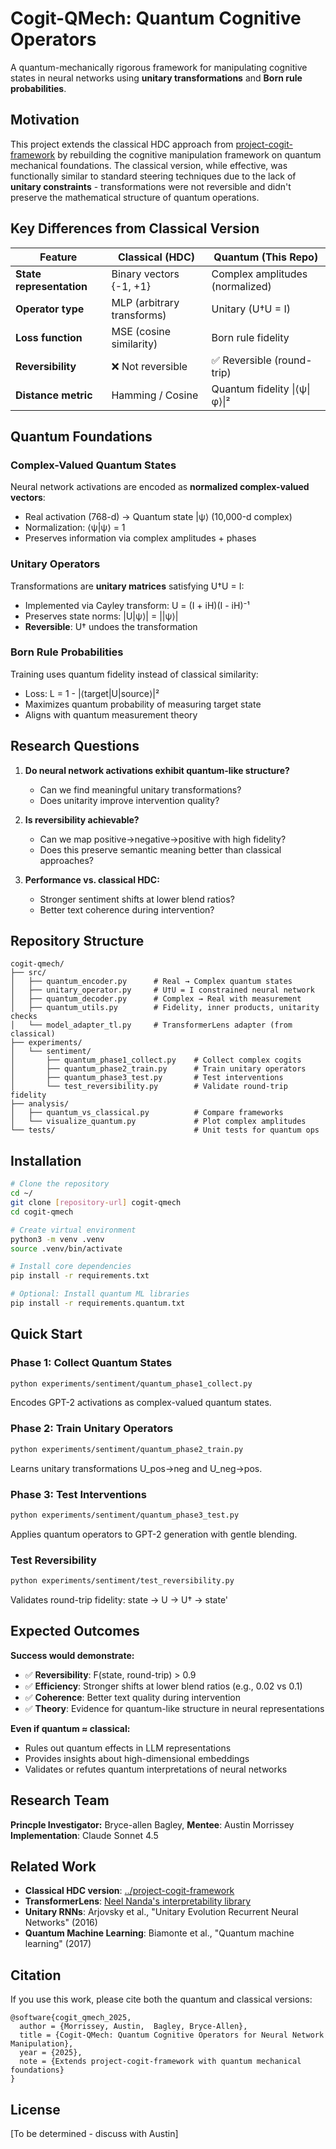 # Cogit-QMech: Quantum Cognitive Operators

A quantum-mechanically rigorous framework for manipulating cognitive states in neural networks using **unitary transformations** and **Born rule probabilities**.

## Motivation

This project extends the classical HDC approach from [project-cogit-framework](../project-cogit-framework) by rebuilding the cognitive manipulation framework on quantum mechanical foundations. The classical version, while effective, was functionally similar to standard steering techniques due to the lack of **unitary constraints** - transformations were not reversible and didn't preserve the mathematical structure of quantum operations.

## Key Differences from Classical Version

| Feature | Classical (HDC) | Quantum (This Repo) |
|---------|----------------|---------------------|
| **State representation** | Binary vectors {-1, +1} | Complex amplitudes (normalized) |
| **Operator type** | MLP (arbitrary transforms) | Unitary (U†U = I) |
| **Loss function** | MSE (cosine similarity) | Born rule fidelity |
| **Reversibility** | ❌ Not reversible | ✅ Reversible (round-trip) |
| **Distance metric** | Hamming / Cosine | Quantum fidelity \|⟨ψ\|φ⟩\|² |

## Quantum Foundations

### Complex-Valued Quantum States
Neural network activations are encoded as **normalized complex-valued vectors**:
- Real activation (768-d) → Quantum state \|ψ⟩ (10,000-d complex)
- Normalization: ⟨ψ\|ψ⟩ = 1
- Preserves information via complex amplitudes + phases

### Unitary Operators
Transformations are **unitary matrices** satisfying U†U = I:
- Implemented via Cayley transform: U = (I + iH)(I - iH)⁻¹
- Preserves state norms: \|U\|ψ⟩\| = \|\|ψ⟩\|
- **Reversible**: U† undoes the transformation

### Born Rule Probabilities
Training uses quantum fidelity instead of classical similarity:
- Loss: L = 1 - \|⟨target\|U\|source⟩\|²
- Maximizes quantum probability of measuring target state
- Aligns with quantum measurement theory

## Research Questions

1. **Do neural network activations exhibit quantum-like structure?**
   - Can we find meaningful unitary transformations?
   - Does unitarity improve intervention quality?

2. **Is reversibility achievable?**
   - Can we map positive→negative→positive with high fidelity?
   - Does this preserve semantic meaning better than classical approaches?

3. **Performance vs. classical HDC:**
   - Stronger sentiment shifts at lower blend ratios?
   - Better text coherence during intervention?

## Repository Structure

```
cogit-qmech/
├── src/
│   ├── quantum_encoder.py      # Real → Complex quantum states
│   ├── unitary_operator.py     # U†U = I constrained neural network
│   ├── quantum_decoder.py      # Complex → Real with measurement
│   ├── quantum_utils.py        # Fidelity, inner products, unitarity checks
│   └── model_adapter_tl.py     # TransformerLens adapter (from classical)
├── experiments/
│   └── sentiment/
│       ├── quantum_phase1_collect.py    # Collect complex cogits
│       ├── quantum_phase2_train.py      # Train unitary operators
│       ├── quantum_phase3_test.py       # Test interventions
│       └── test_reversibility.py        # Validate round-trip fidelity
├── analysis/
│   ├── quantum_vs_classical.py          # Compare frameworks
│   └── visualize_quantum.py             # Plot complex amplitudes
└── tests/                               # Unit tests for quantum ops
```

## Installation

```bash
# Clone the repository
cd ~/
git clone [repository-url] cogit-qmech
cd cogit-qmech

# Create virtual environment
python3 -m venv .venv
source .venv/bin/activate

# Install core dependencies
pip install -r requirements.txt

# Optional: Install quantum ML libraries
pip install -r requirements.quantum.txt
```

## Quick Start

### Phase 1: Collect Quantum States
```bash
python experiments/sentiment/quantum_phase1_collect.py
```
Encodes GPT-2 activations as complex-valued quantum states.

### Phase 2: Train Unitary Operators
```bash
python experiments/sentiment/quantum_phase2_train.py
```
Learns unitary transformations U_pos→neg and U_neg→pos.

### Phase 3: Test Interventions
```bash
python experiments/sentiment/quantum_phase3_test.py
```
Applies quantum operators to GPT-2 generation with gentle blending.

### Test Reversibility
```bash
python experiments/sentiment/test_reversibility.py
```
Validates round-trip fidelity: state → U → U† → state'

## Expected Outcomes

**Success would demonstrate:**
- ✅ **Reversibility**: F(state, round-trip) > 0.9
- ✅ **Efficiency**: Stronger shifts at lower blend ratios (e.g., 0.02 vs 0.1)
- ✅ **Coherence**: Better text quality during intervention
- ✅ **Theory**: Evidence for quantum-like structure in neural representations

**Even if quantum ≈ classical:**
- Rules out quantum effects in LLM representations
- Provides insights about high-dimensional embeddings
- Validates or refutes quantum interpretations of neural networks

## Research Team

**Princple Investigator:** Bryce-allen Bagley, 
**Mentee**: Austin Morrissey
**Implementation**: Claude Sonnet 4.5

## Related Work

- **Classical HDC version**: [../project-cogit-framework](../project-cogit-framework)
- **TransformerLens**: [Neel Nanda's interpretability library](https://github.com/neelnanda-io/TransformerLens)
- **Unitary RNNs**: Arjovsky et al., "Unitary Evolution Recurrent Neural Networks" (2016)
- **Quantum Machine Learning**: Biamonte et al., "Quantum machine learning" (2017)

## Citation

If you use this work, please cite both the quantum and classical versions:

```
@software{cogit_qmech_2025,
  author = {Morrissey, Austin,  Bagley, Bryce-Allen},
  title = {Cogit-QMech: Quantum Cognitive Operators for Neural Network Manipulation},
  year = {2025},
  note = {Extends project-cogit-framework with quantum mechanical foundations}
}
```

## License

[To be determined - discuss with Austin]
